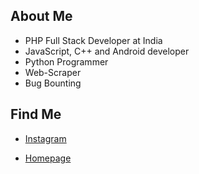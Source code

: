 ## About Me


- PHP Full Stack Developer at India
- JavaScript, C++ and Android developer
- Python Programmer 
- Web-Scraper
- Bug Bounting

## Find Me

<!-- - [Twitter](https://twitter.com/urmil89) -->
- [Instagram](https://instagram.com/smtbos)
<!-- - [Facebook](https://facebook.com/smtbos) -->
- [Homepage](https://smtcodes.in)
